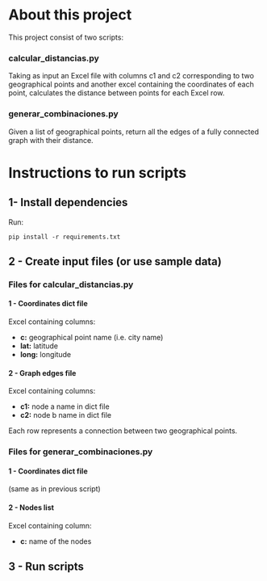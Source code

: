 # About this project

This project consist of two scripts:

### calcular_distancias.py

Taking as input an Excel file with columns c1 and c2 corresponding to two 
geographical points and another excel containing the coordinates of each point, 
calculates the distance between points for each Excel row.

### generar_combinaciones.py

Given a list of geographical points, return all the edges of a fully connected graph with their distance.

# Instructions to run scripts

## 1- Install dependencies

Run:

    pip install -r requirements.txt

## 2 - Create input files (or use sample data)

### Files for calcular_distancias.py

#### 1 - Coordinates dict file
Excel containing columns:
* **c:** geographical point name (i.e. city name)
* **lat:** latitude
* **long:** longitude

#### 2 - Graph edges file
Excel containing columns:
* **c1:** node a name in dict file
* **c2:** node b name in dict file

Each row represents a connection between two geographical points.

### Files for generar_combinaciones.py

#### 1 - Coordinates dict file
(same as in previous script)

#### 2 - Nodes list
Excel containing column:
* **c:** name of the nodes

## 3 - Run scripts

